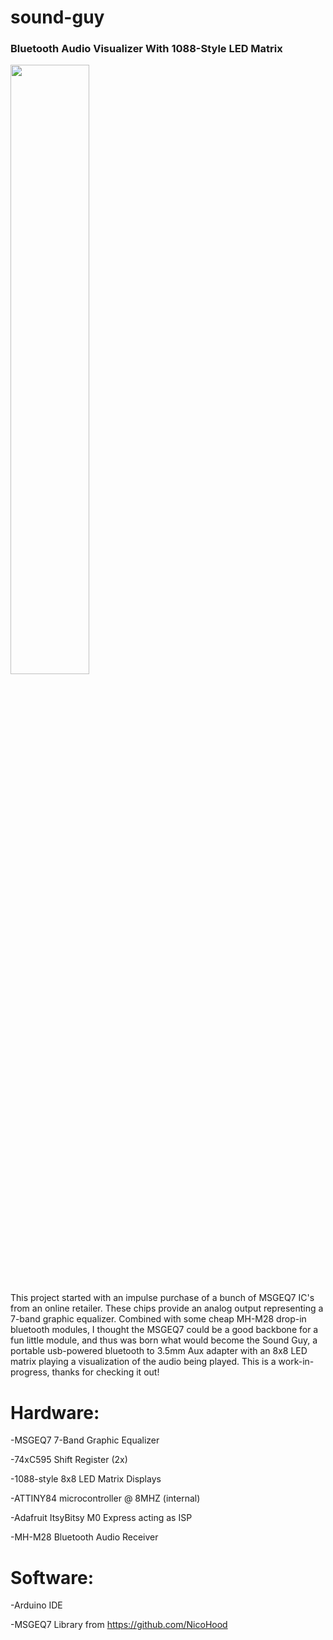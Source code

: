 # sound-guy
### Bluetooth Audio Visualizer With 1088-Style LED Matrix

<img src = "https://github.com/noah-vf/sound-guy/assets/4176662/d232dc21-2472-4735-8662-7189afecd641" width = "50%">


This project started with an impulse purchase of a bunch of MSGEQ7 IC's from an online retailer. These chips provide an analog output representing a 7-band graphic equalizer. Combined with some cheap MH-M28 drop-in bluetooth modules, I thought the MSGEQ7 could be a good backbone for a fun little module, and thus was born what would become the Sound Guy, a portable usb-powered bluetooth to 3.5mm Aux adapter with an 8x8 LED matrix playing a visualization of the audio being played. This is a work-in-progress, thanks for checking it out! 


# Hardware: 

-MSGEQ7 7-Band Graphic Equalizer

-74xC595 Shift Register (2x)

-1088-style 8x8 LED Matrix Displays

-ATTINY84 microcontroller @ 8MHZ (internal)

-Adafruit ItsyBitsy M0 Express acting as ISP

-MH-M28 Bluetooth Audio Receiver

# Software: 

-Arduino IDE 

-MSGEQ7 Library from https://github.com/NicoHood
